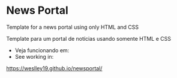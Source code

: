 # News Portal

Template for a news portal using only HTML and CSS

Template para um portal de notícias usando somente HTML e CSS

* Veja funcionando em:
* See working in:

https://weslley19.github.io/newsportal/
